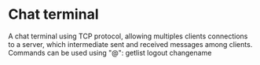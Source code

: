 # Chat terminal
A chat terminal using TCP protocol, allowing multiples clients connections to a server, which intermediate sent and received messages among clients.
Commands can be used using "@":
getlist
logout
changename
